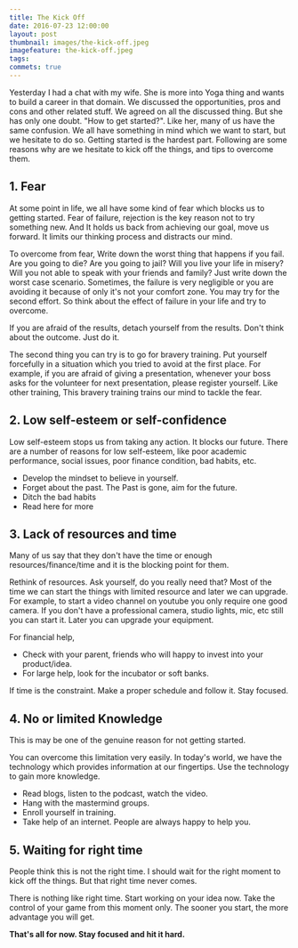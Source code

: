 ```yaml
---
title: The Kick Off 
date: 2016-07-23 12:00:00 
layout: post 
thumbnail: images/the-kick-off.jpeg
imagefeature: the-kick-off.jpeg
tags:
commets: true
---
```


Yesterday I had a chat with my wife. She is more into Yoga thing and wants to build a career in that domain. We discussed the opportunities, pros and cons and other related stuff. We agreed on all the discussed thing. But she has only one doubt.
"How to get started?". Like her, many of us have the same confusion. We all have something in mind which we want to start, but we hesitate to do so. Getting started is the hardest part. Following are some reasons why are we hesitate to kick off the things, and tips to overcome them.

## 1. Fear

At some point in life, we all have some kind of fear which blocks us to getting started. Fear of failure, rejection is the key reason not to try something new. And It holds us back from achieving our goal, move us forward. It limits our thinking process and distracts our mind.

To overcome from fear, Write down the worst thing that happens if you fail. Are you going to die? Are you going to jail? Will you live your life in misery? Will you not able to speak with your friends and family? Just write down the worst case scenario. Sometimes, the failure is very negligible or you are avoiding it because of only it's not your comfort zone. You may try for the second effort. So think about the effect of failure in your life and try to overcome.

If you are afraid of the results, detach yourself from the results. Don't think about the outcome. Just do it.

The second thing you can try is to go for bravery training. Put yourself forcefully in a situation which you tried to avoid at the first place. For example, if you are afraid of giving a presentation, whenever your boss asks for the volunteer for next presentation, please register yourself. Like other training, This bravery training trains our mind to tackle the fear.

## 2. Low self-esteem or self-confidence
Low self-esteem stops us from taking any action. It blocks our future. There are a number of reasons for low self-esteem, like poor academic performance, social issues, poor finance condition, bad habits, etc.

- Develop the mindset to believe in yourself.
- Forget about the past. The Past is gone, aim for the future.
- Ditch the bad habits
- Read here for more

## 3. Lack of resources and time
Many of us say that they don't have the time or enough resources/finance/time and it is the blocking point for them.

Rethink of resources. Ask yourself, do you really need that? Most of the time we can start the things with limited resource and later we can upgrade. For example, to start a video channel on youtube you only require one good camera. If you don't have a professional camera, studio lights, mic, etc still you can start it. Later you can upgrade your equipment.

For financial help,
- Check with your parent, friends who will happy to invest into your product/idea.
- For large help, look for the incubator or soft banks.

If time is the constraint. Make a proper schedule and follow it. Stay focused.

## 4. No or limited Knowledge
This is may be one of the genuine reason for not getting started.

You can overcome this limitation very easily. In today's world, we have the technology which provides information at our fingertips. Use the technology to gain more knowledge.
- Read blogs, listen to the podcast, watch the video.
- Hang with the mastermind groups.
- Enroll yourself in training.
- Take help of an internet. People are always happy to help you.

## 5. Waiting for right time
People think this is not the right time. I should wait for the right moment to kick off the things. But that right time never comes.

There is nothing like right time. Start working on your idea now. Take the control of your game from this moment only. The sooner you start, the more advantage you will get.

__That's all for now. Stay focused and hit it hard.__
